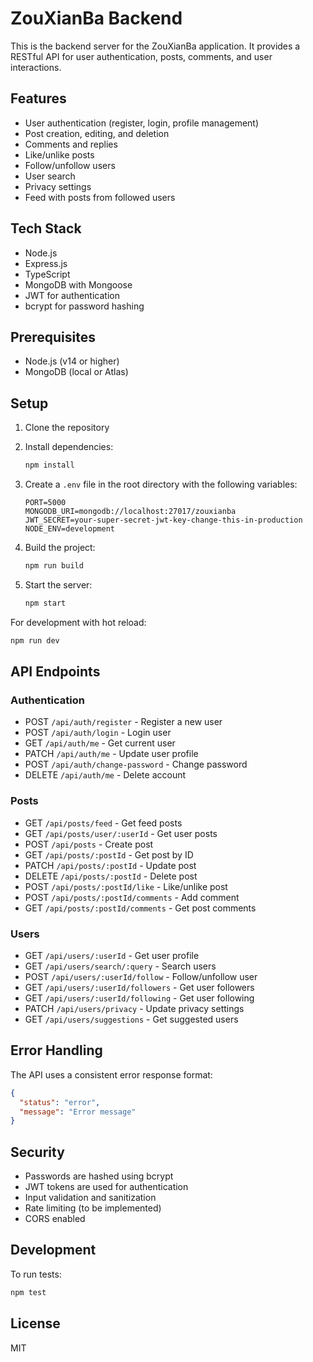 # ZouXianBa Backend

This is the backend server for the ZouXianBa application. It provides a RESTful API for user authentication, posts, comments, and user interactions.

## Features

- User authentication (register, login, profile management)
- Post creation, editing, and deletion
- Comments and replies
- Like/unlike posts
- Follow/unfollow users
- User search
- Privacy settings
- Feed with posts from followed users

## Tech Stack

- Node.js
- Express.js
- TypeScript
- MongoDB with Mongoose
- JWT for authentication
- bcrypt for password hashing

## Prerequisites

- Node.js (v14 or higher)
- MongoDB (local or Atlas)

## Setup

1. Clone the repository
2. Install dependencies:
   ```bash
   npm install
   ```

3. Create a `.env` file in the root directory with the following variables:
   ```
   PORT=5000
   MONGODB_URI=mongodb://localhost:27017/zouxianba
   JWT_SECRET=your-super-secret-jwt-key-change-this-in-production
   NODE_ENV=development
   ```

4. Build the project:
   ```bash
   npm run build
   ```

5. Start the server:
   ```bash
   npm start
   ```

For development with hot reload:
```bash
npm run dev
```

## API Endpoints

### Authentication
- POST `/api/auth/register` - Register a new user
- POST `/api/auth/login` - Login user
- GET `/api/auth/me` - Get current user
- PATCH `/api/auth/me` - Update user profile
- POST `/api/auth/change-password` - Change password
- DELETE `/api/auth/me` - Delete account

### Posts
- GET `/api/posts/feed` - Get feed posts
- GET `/api/posts/user/:userId` - Get user posts
- POST `/api/posts` - Create post
- GET `/api/posts/:postId` - Get post by ID
- PATCH `/api/posts/:postId` - Update post
- DELETE `/api/posts/:postId` - Delete post
- POST `/api/posts/:postId/like` - Like/unlike post
- POST `/api/posts/:postId/comments` - Add comment
- GET `/api/posts/:postId/comments` - Get post comments

### Users
- GET `/api/users/:userId` - Get user profile
- GET `/api/users/search/:query` - Search users
- POST `/api/users/:userId/follow` - Follow/unfollow user
- GET `/api/users/:userId/followers` - Get user followers
- GET `/api/users/:userId/following` - Get user following
- PATCH `/api/users/privacy` - Update privacy settings
- GET `/api/users/suggestions` - Get suggested users

## Error Handling

The API uses a consistent error response format:
```json
{
  "status": "error",
  "message": "Error message"
}
```

## Security

- Passwords are hashed using bcrypt
- JWT tokens are used for authentication
- Input validation and sanitization
- Rate limiting (to be implemented)
- CORS enabled

## Development

To run tests:
```bash
npm test
```

## License

MIT 